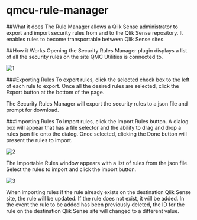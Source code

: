 # qmcu-rule-manager

##What it does
The Rule Manager allows a Qlik Sense administrator to export and import security rules from and to the Qlik Sense repository.  It enables rules to become transportable between Qlik Sense sites.


##How it Works
Opening the Security Rules Manager plugin displays a list of all the security rules on the site QMC Utilities is connected to.

![1](https://s3.amazonaws.com/eapowertools/qmcutilities/RuleManager.png)

###Exporting Rules
To export rules, click the selected check box to the left of each rule to export.  Once all the desired rules are selected, click the Export button at the bottom of the page.  

The Security Rules Manager will export the security rules to a json file and prompt for download.

###Importing Rules
To Import rules, click the Import Rules button.  A dialog box will appear that has a file selector and the ability to drag and drop a rules json file onto the dialog.  Once selected, clicking the Done button will present the rules to import.

![2](https://s3.amazonaws.com/eapowertools/qmcutilities/importRuleFile.png)

The Importable Rules window appears with a list of rules from the json file.  Select the rules to import and click the import button.

![3](https://s3.amazonaws.com/eapowertools/qmcutilities/uploadedRuleFile.png)

When importing rules if the rule already exists on the destination Qlik Sense site, the rule will be updated.  If the rule does not exist, it will be added.  In the event the rule to be added has been previously deleted, the ID for the rule on the destination Qlik Sense site will changed to a different value.
